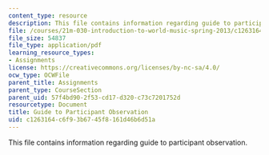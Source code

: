 ```yaml
---
content_type: resource
description: This file contains information regarding guide to participant observation.
file: /courses/21m-030-introduction-to-world-music-spring-2013/c1263164c6f93b6745f8161d46b6d51a_MIT21M_030S13_paper2Partob.pdf
file_size: 54837
file_type: application/pdf
learning_resource_types:
- Assignments
license: https://creativecommons.org/licenses/by-nc-sa/4.0/
ocw_type: OCWFile
parent_title: Assignments
parent_type: CourseSection
parent_uid: 57f4bd90-2f53-cd17-d320-c73c7201752d
resourcetype: Document
title: Guide to Participant Observation
uid: c1263164-c6f9-3b67-45f8-161d46b6d51a
---
```

This file contains information regarding guide to participant observation.